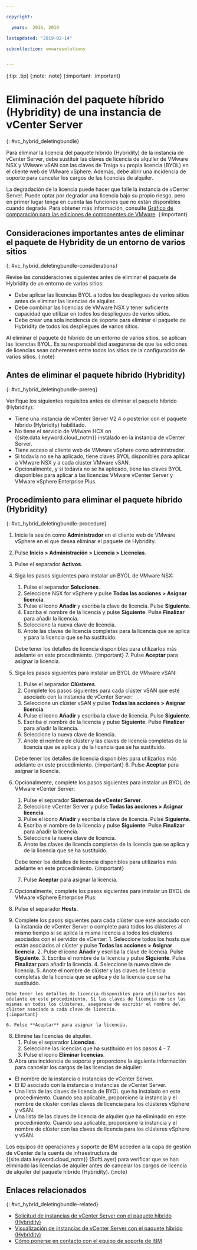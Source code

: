 ```yaml
---

copyright:

  years:  2016, 2019

lastupdated: "2019-02-14"

subcollection: vmwaresolutions


---
```


{:tip: .tip}
{:note: .note}
{:important: .important}

# Eliminación del paquete híbrido (Hybridity) de una instancia de vCenter Server
{: #vc_hybrid_deletingbundle}

Para eliminar la licencia del paquete híbrido (Hybridity) de la instancia de vCenter Server, debe sustituir las claves de licencia de alquiler de VMware NSX y VMware vSAN con las claves de Traiga su propia licencia (BYOL) en el cliente web de VMware vSphere. Además, debe abrir una incidencia de soporte para cancelar los cargos de las licencias de alquiler.

La degradación de la licencia puede hacer que falle la instancia de vCenter Server. Puede optar por degradar una licencia bajo su propio riesgo, pero en primer lugar tenga en cuenta las funciones que no están disponibles cuando degrade. Para obtener más información, consulte [Gráfico de comparación para las ediciones de componentes de VMware](/docs/services/vmwaresolutions/archiref/solution?topic=vmware-solutions-solution-appendix).
{:important}

## Consideraciones importantes antes de eliminar el paquete de Hybridity de un entorno de varios sitios
{: #vc_hybrid_deletingbundle-considerations}

Revise las consideraciones siguientes antes de eliminar el paquete de Hybridity de un entorno de varios sitios:

* Debe aplicar las licencias BYOL a todos los despliegues de varios sitios antes de eliminar las licencias de alquiler.
* Debe combinar las licencias de VMware NSX y tener suficiente capacidad que utilizar en todos los despliegues de varios sitios.
* Debe crear una sola incidencia de soporte para eliminar el paquete de Hybridity de todos los despliegues de varios sitios.

Al eliminar el paquete de híbrido de un entorno de varios sitios, se aplican las licencias BYOL. Es su responsabilidad asegurarse de que las ediciones de licencias sean coherentes entre todos los sitios de la configuración de varios sitios.
{:note}

## Antes de eliminar el paquete híbrido (Hybridity)
{: #vc_hybrid_deletingbundle-prereq}

Verifique los siguientes requisitos antes de eliminar el paquete híbrido (Hybridity):

* Tiene una instancia de vCenter Server V2.4 o posterior con el paquete híbrido (Hybridity) habilitado.
* No tiene el servicio de VMware HCX on {{site.data.keyword.cloud_notm}} instalado en la instancia de vCenter Server.
* Tiene acceso al cliente web de VMware vSphere como administrador.
* Si todavía no se ha aplicado, tiene claves BYOL disponibles para aplicar a VMware NSX y a cada clúster VMware vSAN.
* Opcionalmente, y si todavía no se ha aplicado, tiene las claves BYOL disponibles para aplicar a las licencias VMware vCenter Server y VMware vSphere Enterprise Plus.

## Procedimiento para eliminar el paquete híbrido (Hybridity)
{: #vc_hybrid_deletingbundle-procedure}

1. Inicie la sesión como **Administrador** en el cliente web de VMware vSphere en el que desea eliminar el paquete de Hybridity.
2. Pulse **Inicio > Administración > Licencia > Licencias**.
3. Pulse el separador **Activos**.
4. Siga los pasos siguientes para instalar un BYOL de VMware NSX:
   1. Pulse el separador **Soluciones**.
   2. Seleccione NSX for vSphere y pulse **Todas las acciones > Asignar licencia**.
   3. Pulse el icono **Añadir** y escriba la clave de licencia. Pulse **Siguiente**.
   4. Escriba el nombre de la licencia y pulse **Siguiente**. Pulse **Finalizar** para añadir la licencia.
   5. Seleccione la nueva clave de licencia.
   6. Anote las claves de licencia completas para la licencia que se aplica y para la licencia que se ha sustituido.

   Debe tener los detalles de licencia disponibles para utilizarlos más adelante en este procedimiento.
   {:important}
   7. Pulse **Aceptar** para asignar la licencia.
5. Siga los pasos siguientes para instalar un BYOL de VMware vSAN:
   1. Pulse el separador **Clústeres**.
   2. Complete los pasos siguientes para cada clúster vSAN que esté asociado con la instancia de vCenter Server:
    1. Seleccione un clúster vSAN y pulse **Todas las acciones > Asignar licencia**.
    2. Pulse el icono **Añadir** y escriba la clave de licencia. Pulse **Siguiente**.
    3. Escriba el nombre de la licencia y pulse **Siguiente**. Pulse **Finalizar** para añadir la licencia.
    4. Seleccione la nueva clave de licencia.
    5. Anote el nombre de clúster y las claves de licencia completas de la licencia que se aplica y de la licencia que se ha sustituido.

    Debe tener los detalles de licencia disponibles para utilizarlos más adelante en este procedimiento.
    {:important}
    6. Pulse **Aceptar** para asignar la licencia.
6. Opcionalmente, complete los pasos siguientes para instalar un BYOL de VMware vCenter Server:
   1. Pulse el separador **Sistemas de vCenter Server**.
   2. Seleccione vCenter Server y pulse **Todas las acciones > Asignar licencia**.
   3. Pulse el icono **Añadir** y escriba la clave de licencia. Pulse **Siguiente**.
   4. Escriba el nombre de la licencia y pulse **Siguiente**. Pulse **Finalizar** para añadir la licencia.
   5. Seleccione la nueva clave de licencia.
   6. Anote las claves de licencia completas de la licencia que se aplica y de la licencia que se ha sustituido.

   Debe tener los detalles de licencia disponibles para utilizarlos más adelante en este procedimiento.
   {:important}

   7. Pulse **Aceptar** para asignar la licencia.
7. Opcionalmente, complete los pasos siguientes para instalar un BYOL de VMware vSphere Enterprise Plus:
  1. Pulse el separador **Hosts**.
  2. Complete los pasos siguientes para cada clúster que esté asociado con la instancia de vCenter Server o complete para todos los clústeres al mismo tiempo si se aplica la misma licencia a todos los clústeres asociados con el servidor de vCenter:
    1. Seleccione todos los hosts que están asociados al clúster y pulse **Todas las acciones > Asignar licencia**.
    2. Pulse el icono **Añadir** y escriba la clave de licencia. Pulse **Siguiente**.
    3. Escriba el nombre de la licencia y pulse **Siguiente**. Pulse **Finalizar** para añadir la licencia.
    4. Seleccione la nueva clave de licencia.
    5. Anote el nombre de clúster y las claves de licencia completas de la licencia que se aplica y de la licencia que se ha sustituido.

    Debe tener los detalles de licencia disponibles para utilizarlos más adelante en este procedimiento. Si las claves de licencia no son las mismas en todos los clústeres, asegúrese de escribir el nombre del clúster asociado a cada clave de licencia.
    {:important}

    6. Pulse **Aceptar** para asignar la licencia.
8. Elimine las licencias de alquiler.
   1. Pulse el separador **Licencias**.
   2. Seleccione las licencias que ha sustituido en los pasos 4 - 7.
   3. Pulse el icono **Eliminar licencias**.
9. Abra una incidencia de soporte y proporcione la siguiente información para cancelar los cargos de las licencias de alquiler:
  * El nombre de la instancia o instancias de vCenter Server.
  * El ID asociado con la instancia o instancias de vCenter Server.
  * Una lista de las claves de licencia de BYOL que ha instalado en este procedimiento. Cuando sea aplicable, proporcione la instancia y el nombre de clúster con las claves de licencia para los clústeres vSphere y vSAN.
  * Una lista de las claves de licencia de alquiler que ha eliminado en este procedimiento. Cuando sea aplicable, proporcione la instancia y el nombre de clúster con las claves de licencia para los clústeres vSphere y vSAN.

  Los equipos de operaciones y soporte de IBM acceden a la capa de gestión de vCenter de la cuenta de infraestructura de {{site.data.keyword.cloud_notm}} (SoftLayer) para verificar que se han eliminado las licencias de alquiler antes de cancelar los cargos de licencia de alquiler del paquete híbrido (Hybridity).
  {:note}

## Enlaces relacionados
{: #vc_hybrid_deletingbundle-related}

* [Solicitud de instancias de vCenter Server con el paquete híbrido (Hybridity)](/docs/services/vmwaresolutions/vcenter?topic=vmware-solutions-vc_hybrid_orderinginstance)
* [Visualización de instancias de vCenter Server con el paquete híbrido (Hybridity)](/docs/services/vmwaresolutions/vcenter?topic=vmware-solutions-vc_hybrid_viewinginstances)
* [Cómo ponerse en contacto con el equipo de soporte de IBM](/docs/services/vmwaresolutions/vmonic?topic=vmware-solutions-trbl_support)
